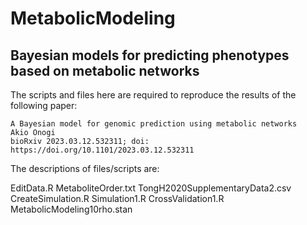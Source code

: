 # MetabolicModeling
## Bayesian models for predicting phenotypes based on metabolic networks
The scripts and files here are required to reproduce the results of the following paper:

	A Bayesian model for genomic prediction using metabolic networks
	Akio Onogi
	bioRxiv 2023.03.12.532311; doi: https://doi.org/10.1101/2023.03.12.532311

The descriptions of files/scripts are:

EditData.R
MetaboliteOrder.txt
TongH2020SupplementaryData2.csv
CreateSimulation.R
Simulation1.R
CrossValidation1.R
MetabolicModeling10rho.stan
